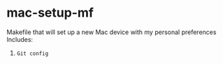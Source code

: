 # mac-setup-mf
Makefile that will set up a new Mac device with my personal preferences
Includes:
1. `Git config`